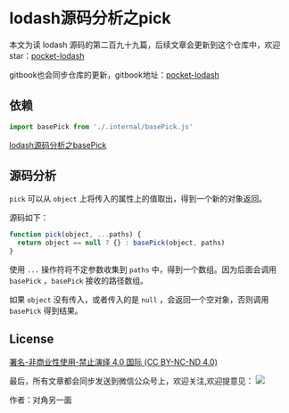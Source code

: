 # lodash源码分析之pick

本文为读 lodash 源码的第二百九十九篇，后续文章会更新到这个仓库中，欢迎 star：[pocket-lodash](https://github.com/yeyuqiudeng/pocket-lodash)

gitbook也会同步仓库的更新，gitbook地址：[pocket-lodash](https://www.gitbook.com/book/yeyuqiudeng/pocket-lodash/details)

## 依赖

```javascript
import basePick from './.internal/basePick.js'
```

[lodash源码分析之basePick](./internal/basePick.md)

## 源码分析

`pick` 可以从 `object` 上将传入的属性上的值取出，得到一个新的对象返回。

源码如下：

```javascript
function pick(object, ...paths) {
  return object == null ? {} : basePick(object, paths)
}
```

使用 `...` 操作符将不定参数收集到 `paths` 中，得到一个数组。因为后面会调用 `basePick` ，`basePick` 接收的路径数组。

如果 `object` 没有传入，或者传入的是 `null` ，会返回一个空对象，否则调用 `basePick` 得到结果。

## License 

[署名-非商业性使用-禁止演绎 4.0 国际 (CC BY-NC-ND 4.0)](http://creativecommons.org/licenses/by-nc-nd/4.0/)

最后，所有文章都会同步发送到微信公众号上，欢迎关注,欢迎提意见：  ![](https://raw.githubusercontent.com/yeyuqiudeng/resource/master/images/qrcode_front-end-article.jpg) 

作者：对角另一面 